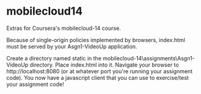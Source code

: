 mobilecloud14
=============

Extras for Coursera's mobilecloud-14 course.

Because of single-origin policies implemented by browsers, index.html must be served by your Asgn1-VideoUp application.
 
Create a directory named static in the mobilecloud-14\assignments\Asgn1-VideoUp directory.
Place index.html into it.
Navigate your browser to http://localhost:8080 (or at whatever port you're running your assignment code).
You now have a javascript client that you can use to exercise/test your assignment code!


